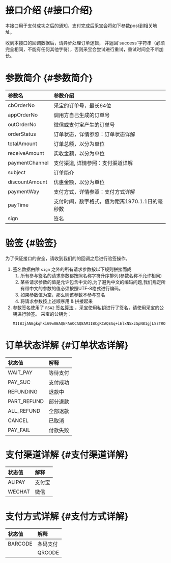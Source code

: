 # 接口介绍 {#接口介绍}

本接口用于支付成功之后的通知，支付完成后采宝会将如下参数post到相关地址。

收到本接口的回调数据后，请异步处理订单逻辑， 并返回\`success\`字符串（必须完全相同，不能有任何其他字符），否则采宝会尝试进行重试，重试时间会不断加长。

# 参数简介 {#参数简介}

| 参数名 | 参数介绍 |
| :--- | :--- |
| cbOrderNo | 采宝的订单号，最长64位 |
| appOrderNo | 调用方自己生成的订单号 |
| outOrderNo | 微信或支付宝产生的订单号 |
| orderStatus | 订单状态，详情参照：订单状态详解 |
| totalAmount | 订单总额，以分为单位 |
| receiveAmount | 实收金额，以分为单位 |
| paymentChannel | 支付渠道, 详情参照：支付渠道详解 |
| subject | 订单简介 |
| discountAmount | 优惠金额，以分为单位 |
| paymentWay | 支付方式，详情参照：支付方式详解 |
| payTime | 支付时间，数字格式，值为距离1970.1.1日的毫秒数 |
| sign | 签名 |

# 验签 {#验签}

为了保证接口的安全，请收到我们的的回调之后进行验签操作。

1. 签名数据由除
   `sign`
   之外的所有请求参数按以下规则拼接而成
   1. 所有参与签名的请求参数都按照名称字符升序排列\(参数名称不允许相同\)
   2. 某些请求参数的值是允许包含中文的,为了避免中文的编码问题,我们规定所有带中文的参数的值必须按照UTF-8格式进行编码。
   3. 如果参数值为空，那么则该参数不参与签名
   4. 将请求参数按上述顺序用 
      &
       拼接起来
2. 参数签名使用了
   `RSA2`
   [签名算法](https://doc.open.alipay.com/docs/doc.htm?spm=a219a.7629140.0.0.ox3SZM&treeId=291&articleId=106103&docType=1)
   ，采宝使用私钥进行了签名，请使用采宝的公钥进行验签。 采宝的公钥为：
   ```
   MIIBIjANBgkqhkiG9w0BAQEFAAOCAQ8AMIIBCgKCAQEAq+iElxN5xzGpN81gjLSzTROPWvYw+06YPyjG5bufC2NHjoaiISbdw6AnYcdIAT8g5dOgYB4SyDPSxvfje2k9CTUFbmNTTm5humwwbCz94UVJf6XwAWT1432WtW1VtrC3tK3BTM5v1rY4Bt7yjQPD/ao4ZGe/RsVOYIT7KGD8g/eLLuWPMcCJmCA0P8Vl65ouS3ioReLMWdEFwTGUNeWfA14/ki9Z+p1ldSz1uq+YE1eoYF18kyF3nlQbIjHdBhk9bRhodLBLrHP0SndawDUy6cdO7YbCsP2utYGVkWTxrCezszPhtGDfP9Jvvtw1J1yKCPNtfbDOz1uczhBO/u6P6QIDAQAB

   ```

# 订单状态详解 {#订单状态详解}

| 状态值 | 解释 |
| :--- | :--- |
| WAIT\_PAY | 等待支付 |
| PAY\_SUC | 支付成功 |
| REFUNDING | 退款中 |
| PART\_REFUND | 部分退款 |
| ALL\_REFUND | 全部退款 |
| CANCEL | 已取消 |
| PAY\_FAIL | 付款失败 |

# 支付渠道详解 {#支付渠道详解}

| 状态值 | 解释 |
| :--- | :--- |
| ALIPAY | 支付宝 |
| WECHAT | 微信 |

# 支付方式详解 {#支付方式详解}

| 状态值 | 解释 |
| :--- | :--- |
| BARCODE | 条码支付 |
|  | QRCODE |



